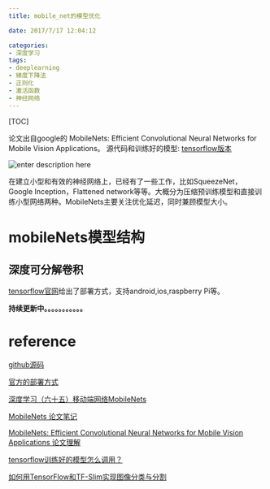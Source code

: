 ```yaml
---
title: mobile_net的模型优化

date: 2017/7/17 12:04:12

categories:
- 深度学习
tags:
- deeplearning
- 梯度下降法
- 正则化
- 激活函数
- 神经网络
---
```

[TOC]


论文出自google的 MobileNets: Efficient Convolutional Neural Networks for Mobile Vision Applications。
源代码和训练好的模型: [tensorflow版本](https://github.com/tensorflow/models/blob/master/slim/nets/mobilenet_v1.md)

![enter description here][1]

<!--more-->



在建立小型和有效的神经网络上，已经有了一些工作，比如SqueezeNet，Google Inception，Flattened network等等。大概分为压缩预训练模型和直接训练小型网络两种。MobileNets主要关注优化延迟，同时兼顾模型大小。

# mobileNets模型结构

## 深度可分解卷积 







[tensorflow官网](https://www.tensorflow.org/mobile/)给出了部署方式，支持android,ios,raspberry Pi等。





**持续更新中。。。。。。。。。。。**

# reference

[github源码](https://github.com/tensorflow/models/blob/master/slim/nets/mobilenet_v1.md)

[官方的部署方式](https://www.tensorflow.org/mobile/)

[ 深度学习（六十五）移动端网络MobileNets](http://blog.csdn.net/hjimce/article/details/72831171)

[MobileNets 论文笔记](http://blog.csdn.net/Jesse_Mx/article/details/70766871)

[MobileNets: Efficient Convolutional Neural Networks for Mobile Vision Applications 论文理解](http://www.jianshu.com/p/2fd0c007a560)

[tensorflow训练好的模型怎么调用？](https://www.zhihu.com/question/58287577)

[如何用TensorFlow和TF-Slim实现图像分类与分割](https://www.ctolib.com/topics-101544.html)



  [1]: https://www.github.com/DragonFive/CVBasicOp/raw/master/1500434910512.jpg